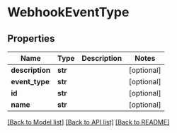 # WebhookEventType

## Properties
Name | Type | Description | Notes
------------ | ------------- | ------------- | -------------
**description** | **str** |  | [optional] 
**event_type** | **str** |  | [optional] 
**id** | **str** |  | [optional] 
**name** | **str** |  | [optional] 

[[Back to Model list]](../README.md#documentation-for-models) [[Back to API list]](../README.md#documentation-for-api-endpoints) [[Back to README]](../README.md)


